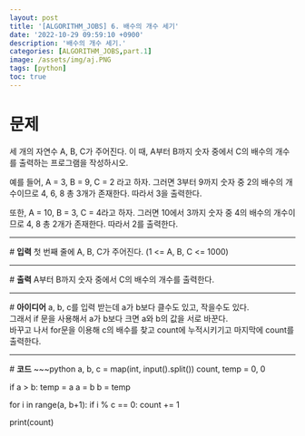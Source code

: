 ```yaml
---
layout: post
title: '[ALGORITHM_JOBS] 6. 배수의 개수 세기'
date: '2022-10-29 09:59:10 +0900'
description: '배수의 개수 세기.'
categories: [ALGORITHM_JOBS,part.1]
image: /assets/img/aj.PNG
tags: [python]
toc: true
---
```

# <b>문제</b>
세 개의 자연수 A, B, C가 주어진다. 이 때, A부터 B까지 숫자 중에서 C의 배수의 개수를 출력하는 프로그램을 작성하시오.<br>

예를 들어, A = 3, B = 9, C = 2 라고 하자. 그러면 3부터 9까지 숫자 중 2의 배수의 개수이므로 4, 6, 8 총 3개가 존재한다. 따라서 3을 출력한다.<br>

또한, A = 10, B = 3, C = 4라고 하자. 그러면 10에서 3까지 숫자 중 4의 배수의 개수이므로 4, 8 총 2개가 존재한다. 따라서 2를 출력한다.<br>
<hr>
# <b>입력</b>
첫 번째 줄에 A, B, C가 주어진다. (1 <= A, B, C <= 1000)
<hr>
# <b>출력</b>
A부터 B까지 숫자 중에서 C의 배수의 개수를 출력한다.
<hr>
# <b>아이디어</b>
a, b, c를 입력 받는데 a가 b보다 클수도 있고, 작을수도 있다.<br>
그래서 if 문을 사용해서 a가 b보다 크면 a와 b의 값을 서로 바꾼다.<br>
바꾸고 나서 for문을 이용해 c의 배수를 찾고 count에 누적시키기고 마지막에 count를 출력한다.
<hr>
# <b>코드</b>
~~~python
a, b, c = map(int, input().split())
count, temp = 0, 0

if a > b:
    temp = a
    a = b
    b = temp

for i in range(a, b+1):
    if i % c == 0:
        count += 1

print(count)
~~~

